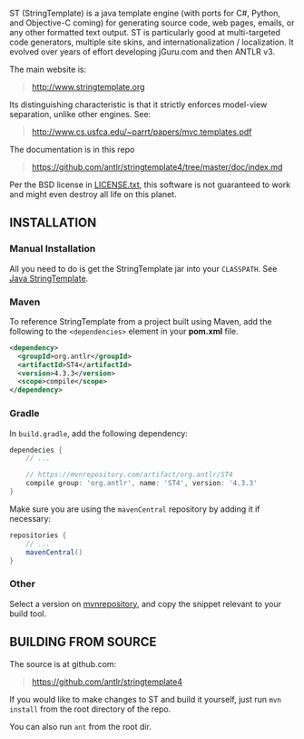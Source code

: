 ST (StringTemplate) is a java template engine (with ports for C#, Python, and Objective-C coming) for generating source code, web pages, emails, or any other formatted text output. ST is particularly good at multi-targeted code generators, multiple site skins, and internationalization / localization.  It evolved over years of effort developing jGuru.com and then ANTLR v3.

The main website is:

> http://www.stringtemplate.org

Its distinguishing characteristic is that it strictly enforces
model-view separation, unlike other engines. See:

> http://www.cs.usfca.edu/~parrt/papers/mvc.templates.pdf

The documentation is in this repo

> https://github.com/antlr/stringtemplate4/tree/master/doc/index.md

Per the BSD license in [LICENSE.txt](LICENSE.txt), this software is not
guaranteed to work and might even destroy all life on this planet.

## INSTALLATION

### Manual Installation

All you need to do is get the StringTemplate jar into your `CLASSPATH`. See [Java StringTemplate](doc/java.md).

### Maven

To reference StringTemplate from a project built using Maven, add the following
to the `<dependencies>` element in your **pom.xml** file.

```xml
<dependency>
  <groupId>org.antlr</groupId>
  <artifactId>ST4</artifactId>
  <version>4.3.3</version>
  <scope>compile</scope>
</dependency>
```

### Gradle

In `build.gradle`, add the following dependency:

```groovy
dependecies {
    // ...

    // https://mvnrepository.com/artifact/org.antlr/ST4
    compile group: 'org.antlr', name: 'ST4', version: '4.3.3'
}
```

Make sure you are using the `mavenCentral` repository by adding it if necessary:

```groovy
repositories {
    // ...
    mavenCentral()
}
```

### Other

Select a version on [mvnrepository](https://mvnrepository.com/artifact/org.antlr/ST4),
and copy the snippet relevant to your build tool.

## BUILDING FROM SOURCE

The source is at github.com:

> https://github.com/antlr/stringtemplate4

If you would like to make changes to ST and build it yourself,
just run `mvn install` from the root directory of the repo.

You can also run `ant` from the root dir.

